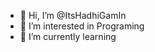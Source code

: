- 👋 Hi, I’m @ItsHadhiGamIn
- 👀 I’m interested in Programing
- 🌱 I’m currently learning 

<!---
ItsHadhiGamIn/ItsHadhiGamIn is a ✨ special ✨ repository because its `README.md` (this file) appears on your GitHub profile.
You can click the Preview link to take a look at your changes.
--->
